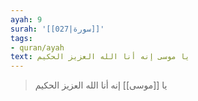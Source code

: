 ```yaml
---
ayah: 9
surah: '[[027|سورة]]'
tags:
- quran/ayah
text: يا موسى إنه أنا الله العزيز الحكيم
---
```

> يا [[موسى]] إنه أنا الله العزيز الحكيم
